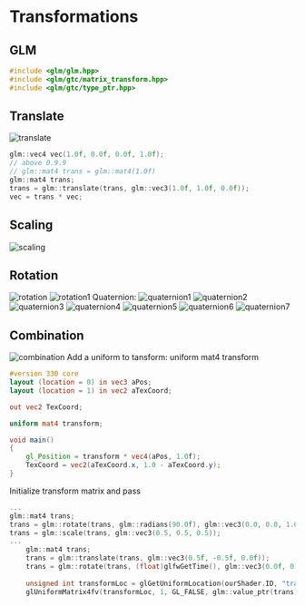 ﻿# Transformations
## GLM
```C++
#include <glm/glm.hpp>
#include <glm/gtc/matrix_transform.hpp>
#include <glm/gtc/type_ptr.hpp>
```
## Translate
![translate](https://user-images.githubusercontent.com/98029669/213216787-f8213b69-1962-4ab5-b995-ec6f27f24aa4.png)
```C++
glm::vec4 vec(1.0f, 0.0f, 0.0f, 1.0f);
// above 0.9.9
// glm::mat4 trans = glm::mat4(1.0f)
glm::mat4 trans;
trans = glm::translate(trans, glm::vec3(1.0f, 1.0f, 0.0f));
vec = trans * vec;
```
## Scaling
![scaling](https://user-images.githubusercontent.com/98029669/213216609-eeb031eb-173d-42ac-a17c-073beb842dff.png)
## Rotation
![rotation](https://user-images.githubusercontent.com/98029669/213216996-0d4bbdfa-8422-4d63-8570-37f6907ce0b6.png)
![rotation1](https://user-images.githubusercontent.com/98029669/213217011-4934c869-7f02-4ddb-8af0-c90d85568508.png)
Quaternion:
![quaternion1](https://user-images.githubusercontent.com/98029669/213289556-887adf74-3aef-4e1d-8224-b64c2e1df22d.jpg)
![quaternion2](https://user-images.githubusercontent.com/98029669/213289573-2453c028-75e7-4214-a191-41aa89aebb46.jpg)
![quaternion3](https://user-images.githubusercontent.com/98029669/213289657-80289a5a-b9be-4abb-ab4a-1be331428c41.jpg)
![quaternion4](https://user-images.githubusercontent.com/98029669/213289680-23198984-848d-4577-ad9a-1751c6fd67a0.jpg)
![quaternion5](https://user-images.githubusercontent.com/98029669/213289690-825bd736-1b50-428a-9d43-da09962e051f.jpg)
![quaternion6](https://user-images.githubusercontent.com/98029669/213289712-6558395b-0736-47e4-a2f8-fc29c401c0cf.jpg)
![quaternion7](https://user-images.githubusercontent.com/98029669/213289719-e2387f22-e3e6-4e27-a905-a52752d3eaf2.jpg)

## Combination
![combination](https://user-images.githubusercontent.com/98029669/213218203-1fdcb365-465d-4fc4-ab79-58dd2918b13d.png)
Add a uniform to tansform: uniform mat4 transform
```GLSL
#version 330 core
layout (location = 0) in vec3 aPos;
layout (location = 1) in vec2 aTexCoord;

out vec2 TexCoord;

uniform mat4 transform;

void main()
{
    gl_Position = transform * vec4(aPos, 1.0f);
    TexCoord = vec2(aTexCoord.x, 1.0 - aTexCoord.y);
}
```
Initialize transform matrix and pass
```C++
...
glm::mat4 trans;
trans = glm::rotate(trans, glm::radians(90.0f), glm::vec3(0.0, 0.0, 1.0));
trans = glm::scale(trans, glm::vec3(0.5, 0.5, 0.5));
...
    glm::mat4 trans;
    trans = glm::translate(trans, glm::vec3(0.5f, -0.5f, 0.0f));
    trans = glm::rotate(trans, (float)glfwGetTime(), glm::vec3(0.0f, 0.0f, 1.0f));
    
    unsigned int transformLoc = glGetUniformLocation(ourShader.ID, "transform");
    glUniformMatrix4fv(transformLoc, 1, GL_FALSE, glm::value_ptr(trans));
```

